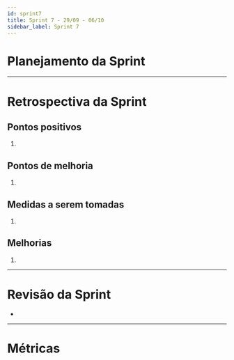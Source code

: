 ```yaml
---
id: sprint7
title: Sprint 7 - 29/09 - 06/10
sidebar_label: Sprint 7
---
```


# Planejamento da Sprint

-------------------------------------------------------------------------------
# Retrospectiva da Sprint
## Pontos positivos
1. 

## Pontos de melhoria
1. 

## Medidas a serem tomadas
1. 

## Melhorias
1. 

-------------------------------------------------------------------------------
# Revisão da Sprint
* 
-------------------------------------------------------------------------------
# Métricas
<!-- ## Horas durante a sprint
![tempo-mds-7](assets/sprints/tempo-mds-7.png)
![tempo-eps-7](assets/sprints/tempo-eps-7.png)
![tempo-geral-7](assets/sprints/tempo-geral-7.png)

## Horas totais
![total-horas-7](assets/sprints/total-horas-7.png)
![total-horas-td-7](assets/sprints/total-horas-td-7.png)

## Velocity
![velocity-7](assets/sprints/velocity-7.png)

## Burndown
![burndown-7](assets/sprints/burndown-7.png) -->